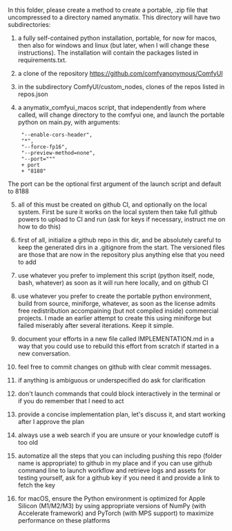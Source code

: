 In this folder, please create a method to create a portable, .zip file that uncompressed to a directory named anymatix. This directory will have two subdirectories:

1) a fully self-contained python installation, portable, for now for macos, then also for windows and linux (but later, when I will change these instructions). The installation will contain the packages listed in requirements.txt. 

2) a clone of the repository https://github.com/comfyanonymous/ComfyUI

3) in the subdirectory ComfyUI/custom_nodes, clones of the repos listed in repos.json

4) a anymatix_comfyui_macos script, that independently from where called, will change directory to the comfyui one, and launch the portable python on main.py, with arguments: 

        "--enable-cors-header",
        "*",
        "--force-fp16",
        "--preview-method=none",
        "--port="""
        + port
        + "8188"

The port can be the optional first argument of the launch script and default to 8188

5) all of this must be created on github CI, and optionally on the local system. First be sure it works on the local system then take full github powers to upload to CI and run (ask for keys if necessary, instruct me on how to do this)

6) first of all, initialize a github repo in this dir, and be absolutely careful to keep the generated dirs in a .gitignore from the start. The versioned files are those that are now in the repository plus anything else that you need to add

7) use whatever you prefer to implement this script (python itself, node, bash, whatever) as soon as it will run here locally, and on github CI

8) use whatever you prefer to create the portable python environment, build from source, miniforge, whatever, as soon as the license admits free redistribution accompaining (but not compiled inside) commercial projects. I made an earlier attempt to create this using miniforge but failed miserably after several iterations. Keep it simple. 

9) document your efforts in a new file called IMPLEMENTATION.md in a way that you could use to rebuild this effort from scratch if started in a new conversation. 

10) feel free to commit changes on github with clear commit messages.

11) if anything is ambiguous or underspecified do ask for clarification

12) don't launch commands that could block interactively in the terminal or if you do remember that I need to act

13) provide a concise implementation plan, let's discuss it, and start working after I approve the plan

14) always use a web search if you are unsure or your knowledge cutoff is too old

15) automatize all the steps that you can including pushing this repo (folder name is appropriate) to github in my place and if you can use github command line to launch workflow and retrieve logs and assets for testing yourself, ask for a github key if you need it and provide a link to fetch the key

16) for macOS, ensure the Python environment is optimized for Apple Silicon (M1/M2/M3) by using appropriate versions of NumPy (with Accelerate framework) and PyTorch (with MPS support) to maximize performance on these platforms